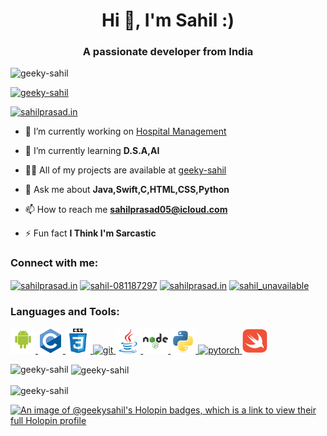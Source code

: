 <h1 align="center">Hi 👋, I'm Sahil :)</h1>
<h3 align="center">A passionate developer from India</h3>

<p align="left"> <img src="https://komarev.com/ghpvc/?username=geeky-sahil&label=Profile%20views&color=0e75b6&style=flat" alt="geeky-sahil" /> </p>

<p align="left"> <a href="https://github.com/ryo-ma/github-profile-trophy"><img src="https://github-profile-trophy.vercel.app/?username=geeky-sahil" alt="geeky-sahil" /></a> </p>

<p align="left"> <a href="https://twitter.com/sahilprasad.in" target="blank"><img src="https://img.shields.io/twitter/follow/sahilprasad.in?logo=twitter&style=for-the-badge" alt="sahilprasad.in" /></a> </p>

- 🔭 I’m currently working on [Hospital Management](https://github.com/geeky-sahil/HospitalCheck)

- 🌱 I’m currently learning **D.S.A,AI**

- 👨‍💻 All of my projects are available at [geeky-sahil](geeky-sahil)

- 💬 Ask me about **Java,Swift,C,HTML,CSS,Python**

- 📫 How to reach me **sahilprasad05@icloud.com**

- ⚡ Fun fact **I Think I'm Sarcastic**

<h3 align="left">Connect with me:</h3>
<p align="left">
<a href="https://twitter.com/sahilprasad.in" target="blank"><img align="center" src="https://raw.githubusercontent.com/rahuldkjain/github-profile-readme-generator/master/src/images/icons/Social/twitter.svg" alt="sahilprasad.in" height="30" width="40" /></a>
<a href="https://linkedin.com/in/sahil-081187297" target="blank"><img align="center" src="https://raw.githubusercontent.com/rahuldkjain/github-profile-readme-generator/master/src/images/icons/Social/linked-in-alt.svg" alt="sahil-081187297" height="30" width="40" /></a>
<a href="https://instagram.com/sahilprasad.in" target="blank"><img align="center" src="https://raw.githubusercontent.com/rahuldkjain/github-profile-readme-generator/master/src/images/icons/Social/instagram.svg" alt="sahilprasad.in" height="30" width="40" /></a>
<a href="https://www.leetcode.com/sahil_unavailable" target="blank"><img align="center" src="https://raw.githubusercontent.com/rahuldkjain/github-profile-readme-generator/master/src/images/icons/Social/leet-code.svg" alt="sahil_unavailable" height="30" width="40" /></a>
</p>

<h3 align="left">Languages and Tools:</h3>
<p align="left"> <a href="https://developer.android.com" target="_blank" rel="noreferrer"> <img src="https://raw.githubusercontent.com/devicons/devicon/master/icons/android/android-original-wordmark.svg" alt="android" width="40" height="40"/> </a> <a href="https://www.cprogramming.com/" target="_blank" rel="noreferrer"> <img src="https://raw.githubusercontent.com/devicons/devicon/master/icons/c/c-original.svg" alt="c" width="40" height="40"/> </a> <a href="https://www.w3schools.com/css/" target="_blank" rel="noreferrer"> <img src="https://raw.githubusercontent.com/devicons/devicon/master/icons/css3/css3-original-wordmark.svg" alt="css3" width="40" height="40"/> </a> <a href="https://git-scm.com/" target="_blank" rel="noreferrer"> <img src="https://www.vectorlogo.zone/logos/git-scm/git-scm-icon.svg" alt="git" width="40" height="40"/> </a> <a href="https://www.java.com" target="_blank" rel="noreferrer"> <img src="https://raw.githubusercontent.com/devicons/devicon/master/icons/java/java-original.svg" alt="java" width="40" height="40"/> </a> <a href="https://nodejs.org" target="_blank" rel="noreferrer"> <img src="https://raw.githubusercontent.com/devicons/devicon/master/icons/nodejs/nodejs-original-wordmark.svg" alt="nodejs" width="40" height="40"/> </a> <a href="https://www.python.org" target="_blank" rel="noreferrer"> <img src="https://raw.githubusercontent.com/devicons/devicon/master/icons/python/python-original.svg" alt="python" width="40" height="40"/> </a> <a href="https://pytorch.org/" target="_blank" rel="noreferrer"> <img src="https://www.vectorlogo.zone/logos/pytorch/pytorch-icon.svg" alt="pytorch" width="40" height="40"/> </a> <a href="https://developer.apple.com/swift/" target="_blank" rel="noreferrer"> <img src="https://raw.githubusercontent.com/devicons/devicon/master/icons/swift/swift-original.svg" alt="swift" width="40" height="40"/> </a> </p>

<p><img align="left" src="https://github-readme-stats.vercel.app/api/top-langs?username=geeky-sahil&show_icons=true&locale=en&layout=compact" alt="geeky-sahil" /></p>

<p>&nbsp;<img align="center" src="https://github-readme-stats.vercel.app/api?username=geeky-sahil&show_icons=true&locale=en" alt="geeky-sahil" /></p>

<p><img align="center" src="https://github-readme-streak-stats.herokuapp.com/?user=geeky-sahil&" alt="geeky-sahil" /></p>

[![An image of @geekysahil's Holopin badges, which is a link to view their full Holopin profile](https://holopin.me/geekysahil)](https://holopin.io/@geekysahil)
